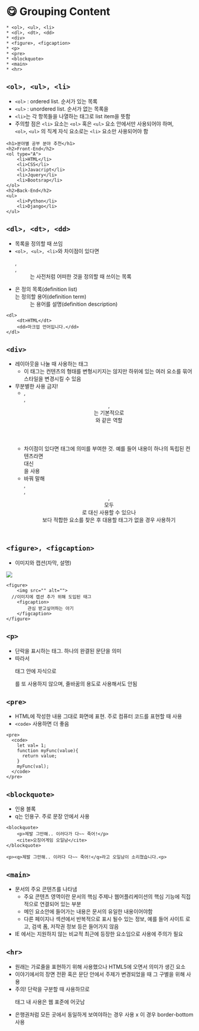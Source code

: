 # 😋 Grouping Content
```
* <ol>, <ul>, <li>
* <dl>, <dt>, <dd>
* <div>
* <figure>, <figcaption>
* <p>
* <pre>
* <blockquote>
* <main>
* <hr>
```
## `<ol>, <ul>, <li>`
* `<ol>` : ordered list. 순서가 있는 목록
* `<ul>` : unordered list. 순서가 없는 목록을
* `<li>`는 각 항목들을 나열하는 태그로 list item을 뜻함 
* 주의할 점은 `<li>` 요소는 `<ol>` 혹은 `<ul>` 요소 안에서만 사용되어야 하며,   
  `<ol>`, `<ul>` 의 직계 자식 요소로는 `<li>` 요소만 사용되어야 함
```
<h1>분야별 공부 분야 추천</h1>
<h2>Front-End</h2>
<ol type="A">
    <li>HTML</li>
    <li>CSS</li>
    <li>Javacript</li>
    <li>Jquery</li>
    <li>Bootsrap</li>
</ol>
<h2>Back-End</h2>
<ul>
    <li>Python</li>
    <li>Django</li>
</ul>
```

## `<dl>, <dt>, <dd>`
* 목록을 정의할 때 쓰임
* `<ol>, <ul>, <li>`와 차이점이 있다면 <dl>, <dt>, <dd>는 사전처럼 어떠한 것을 정의할 때 쓰이는 목록
* <dl>은 정의 목록(definition list)   
  <dt>는 정의할 용어(definition term)   
  <dd>는 용어를 설명(definition description)
```
<dl>
    <dt>HTML</dt>
    <dd>마크업 언어입니다.</dd>
</dl>
```
    
## `<div>`
* 레이아웃을 나눌 때 사용하는 태그
    * 이 태그는 컨텐츠의 형태를 변형시키지는 않지만 하위에 있는 여러 요소를 묶어 스타일을 변경시킬 수 있음
* 무분별한 사용 금지!
    * <article>, <section>, <header>, <nav>는 기본적으로 <div>와 같은 역할
    * 차이점이 있다면  태그에 의미를 부여한 것. 예를 들어 내용이 하나의 독립된 컨텐츠라면 <div>대신 <article>을 사용
    * 바꿔 말해 <article>, <section>, <header>, <nav> 모두 <div>로 대신 사용할 수 있으나   
      보다 적합한 요소를 찾은 후 대용할 태그가 없을 경우 사용하기

## `<figure>, <figcaption>`
* 이미지와 캡션(자막, 설명)   
<img src="https://paullabworkspace.notion.site/image/https%3A%2F%2Fs3-us-west-2.amazonaws.com%2Fsecure.notion-static.com%2F28afb5bd-2e99-4dc1-a8f6-c047f5c112a3%2F%E1%84%89%E1%85%B3%E1%84%8F%E1%85%B3%E1%84%85%E1%85%B5%E1%86%AB%E1%84%89%E1%85%A3%E1%86%BA_2021-10-30_%E1%84%8B%E1%85%A9%E1%84%92%E1%85%AE_7.15.01.png?table=block&id=d3b0319d-b21e-4d1d-8e97-894912f8711f&spaceId=579fe283-28aa-489d-ae65-d683304becfc&width=620&userId=&cache=v2">

```
<figure>
	<img src="" alt="">
  //이미지에 캡션 추가 위해 도입된 태그
	<figcaption>
		관심 받고싶어하는 아기
	</figcaption>
</figure>
```
    
## `<p>`
* 단락을 표시하는 태그. 하나의 완결된 문단을 의미
* 따라서 <p> 태그 안에 자식으로 <p>를 또 사용하지 않으며, 줄바꿈의 용도로 사용해서도 안됨

## `<pre>`
* HTML에 작성한 내용 그대로 화면에 표현. 주로 컴퓨터 코드를 표현할 때 사용
* `<code>` 사용하면 더 좋음

```
<pre>
  <code>
    let val= 1;
    function myFunc(value){
      return value;
    }
    myFunc(val);
  </code>
</pre>
```

## `<blockquote>`
* 인용 블록
* q는 인용구. 주로 문장 안에서 사용

```
<blockquote>
    <p>제발 그만해.. 이러다가 다~~ 죽어!</p>
    <cite>오징어게임 오일남</cite>
</blockquote>

<p><q>제발 그만해.. 이러다 다~~ 죽어!</q>라고 오일남이 소리쳤습니다.<p>
```

## `<main>`
* 문서의 주요 콘텐츠를 나타냄   
	* 주요 콘텐츠 영역이란 문서의 핵심 주제나 웹어플리케이션의 핵심 기능에 직접적으로 연결되어 있는 부분
	* 메인 요소안에 들어가는 내용은 문서의 유일한 내용이어야함
	* 다른 페이지나 섹션에서 반복적으로 표시 될수 있는 정보, 예를 들어 사이트 로고, 검색 폼, 저작권 정보 등은 들어가지 않음
* IE 에서는 지원하지 않는 비교적 최근에 등장한 요소임으로 사용에 주의가 필요

## `<hr>`
* 원래는 가로줄을 표현하기 위해 사용했으나 HTML5에 오면서 의미가 생긴 요소
* 이야기에서의 장면 전환 혹은 문단 안에서 주제가 변경되었을 때 그 구별을 위해 사용
* 주의! 단락을 구분할 때 사용하므로 <p>태그 내 사용은 웹 표준에 어긋남
* 은행권처럼 모든 곳에서 동일하게 보여야하는 경우 사용 x 이 경우 border-bottom 사용
